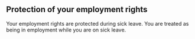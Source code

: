 ##  Protection of your employment rights

Your employment rights are protected during sick leave. You are treated as
being in employment while you are on sick leave.
